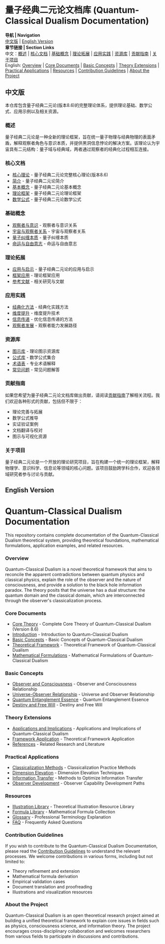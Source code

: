 # 量子经典二元论文档库 (Quantum-Classical Dualism Documentation)

**导航 | Navigation**  
[中文版](#中文版) | [English Version](#english-version)  
**章节链接 | Section Links**  
中文：[概述](#概述) | [核心文档](#核心文档) | [基础概念](#基础概念) | [理论拓展](#理论拓展) | [应用实践](#应用实践) | [资源库](#资源库) | [贡献指南](#贡献指南) | [关于项目](#关于项目)  
English: [Overview](#overview) | [Core Documents](#core-documents) | [Basic Concepts](#basic-concepts) | [Theory Extensions](#theory-extensions) | [Practical Applications](#practical-applications) | [Resources](#resources) | [Contribution Guidelines](#contribution-guidelines) | [About the Project](#about-the-project)

## 中文版

本仓库包含量子经典二元论(版本8.6)的完整理论体系，提供理论基础、数学公式、应用示例以及相关资源。

### 概述

量子经典二元论是一种全新的理论框架，旨在统一量子物理与经典物理的表面矛盾，解释观察者角色与意识本质，并提供黑洞信息悖论的解决方案。该理论认为宇宙具有二元结构：量子域与经典域，两者通过观察者的经典化过程相互连接。

### 核心文档

- [核心理论](core.md) - 量子经典二元论完整核心理论(版本8.6)
- [简介](01_introduction.md) - 量子经典二元论简介
- [基本概念](02_basic_concepts.md) - 量子经典二元论基本概念
- [理论框架](03_theoretical_framework.md) - 量子经典二元论理论框架
- [数学公式](04_mathematical_formulations.md) - 量子经典二元论数学公式

### 基础概念

- [观察者与意识](05_observer_and_consciousness.md) - 观察者与意识关系
- [宇宙与观察者关系](06_universe_observer_relationship.md) - 宇宙与观察者关系
- [量子纠缠本质](07_quantum_entanglement_essence.md) - 量子纠缠本质
- [命运与自由意志](08_destiny_and_free_will.md) - 命运与自由意志

### 理论拓展

- [应用与启示](09_applications_and_implications.md) - 量子经典二元论的应用与启示
- [框架应用](10_framework_application.md) - 理论框架应用
- [参考文献](11_references.md) - 相关研究与文献

### 应用实践

- [经典化方法](practice/classicalization_methods.md) - 经典化实践方法
- [维度提升](practice/dimension_elevation.md) - 维度提升技术
- [信息传递](practice/information_transfer.md) - 优化信息传递的方法
- [观察者发展](practice/observer_development.md) - 观察者能力发展路径

### 资源库

- [图示库](figures/README.md) - 理论图示资源库
- [公式库](formulas/README.md) - 数学公式集合
- [术语表](glossary.md) - 专业术语解释
- [常见问题](faq.md) - 常见问题解答

### 贡献指南

如果您希望为量子经典二元论文档库做出贡献，请阅读[贡献指南](CONTRIBUTING.md)了解相关流程。我们欢迎各种形式的贡献，包括但不限于：

- 理论完善与拓展
- 数学公式推导
- 实证验证案例
- 文档翻译与校对
- 图示与可视化资源

### 关于项目

量子经典二元论是一个开放的理论研究项目，旨在构建一个统一的理论框架，解释物理学、意识科学、信息论等领域的核心问题。该项目鼓励跨学科合作，欢迎各领域研究者参与讨论与贡献。

## English Version

# Quantum-Classical Dualism Documentation

This repository contains complete documentation of the Quantum-Classical Dualism theoretical system, providing theoretical foundations, mathematical formulations, application examples, and related resources.

### Overview

Quantum-Classical Dualism is a novel theoretical framework that aims to reconcile the apparent contradictions between quantum physics and classical physics, explain the role of the observer and the nature of consciousness, and provide a solution to the black hole information paradox. The theory posits that the universe has a dual structure: the quantum domain and the classical domain, which are interconnected through the observer's classicalization process.

### Core Documents

- [Core Theory](core.md) - Complete Core Theory of Quantum-Classical Dualism (Version 8.6)
- [Introduction](01_introduction.md) - Introduction to Quantum-Classical Dualism
- [Basic Concepts](02_basic_concepts.md) - Basic Concepts of Quantum-Classical Dualism
- [Theoretical Framework](03_theoretical_framework.md) - Theoretical Framework of Quantum-Classical Dualism
- [Mathematical Formulations](04_mathematical_formulations.md) - Mathematical Formulations of Quantum-Classical Dualism

### Basic Concepts

- [Observer and Consciousness](05_observer_and_consciousness.md) - Observer and Consciousness Relationship
- [Universe-Observer Relationship](06_universe_observer_relationship.md) - Universe and Observer Relationship
- [Quantum Entanglement Essence](07_quantum_entanglement_essence.md) - Quantum Entanglement Essence
- [Destiny and Free Will](08_destiny_and_free_will.md) - Destiny and Free Will

### Theory Extensions

- [Applications and Implications](09_applications_and_implications.md) - Applications and Implications of Quantum-Classical Dualism
- [Framework Application](10_framework_application.md) - Theoretical Framework Application
- [References](11_references.md) - Related Research and Literature

### Practical Applications

- [Classicalization Methods](practice/classicalization_methods.md) - Classicalization Practice Methods
- [Dimension Elevation](practice/dimension_elevation.md) - Dimension Elevation Techniques
- [Information Transfer](practice/information_transfer.md) - Methods to Optimize Information Transfer
- [Observer Development](practice/observer_development.md) - Observer Capability Development Paths

### Resources

- [Illustration Library](figures/README.md) - Theoretical Illustration Resource Library
- [Formula Library](formulas/README.md) - Mathematical Formula Collection
- [Glossary](glossary.md) - Professional Terminology Explanation
- [FAQ](faq.md) - Frequently Asked Questions

### Contribution Guidelines

If you wish to contribute to the Quantum-Classical Dualism Documentation, please read the [Contribution Guidelines](CONTRIBUTING.md) to understand the relevant processes. We welcome contributions in various forms, including but not limited to:

- Theory refinement and extension
- Mathematical formula derivation
- Empirical validation cases
- Document translation and proofreading
- Illustrations and visualization resources

### About the Project

Quantum-Classical Dualism is an open theoretical research project aimed at building a unified theoretical framework to explain core issues in fields such as physics, consciousness science, and information theory. The project encourages cross-disciplinary collaboration and welcomes researchers from various fields to participate in discussions and contributions.
